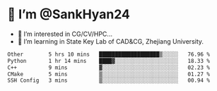 # 👋 I’m @SankHyan24

- 👀 I’m interested in CG/CV/HPC...
- 🌱 I’m learning in State Key Lab of CAD&CG, Zhejiang University.

<!---
SankHyan24/SankHyan24 is a ✨ special ✨ repository because its `README.md` (this file) appears on your GitHub profile.
You can click the Preview link to take a look at your changes.
--->
<!--START_SECTION:waka-->

```txt
Other        5 hrs 10 mins   ███████████████████▒░░░░░   76.96 %
Python       1 hr 14 mins    ████▓░░░░░░░░░░░░░░░░░░░░   18.33 %
C++          9 mins          ▓░░░░░░░░░░░░░░░░░░░░░░░░   02.23 %
CMake        5 mins          ▒░░░░░░░░░░░░░░░░░░░░░░░░   01.27 %
SSH Config   3 mins          ▒░░░░░░░░░░░░░░░░░░░░░░░░   00.94 %
```

<!--END_SECTION:waka-->
